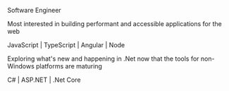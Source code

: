 Software Engineer

Most interested in building performant and accessible applications for the web

JavaScript | TypeScript | Angular | Node

Exploring what's new and happening in .Net now that the tools for non-Windows platforms are maturing

C# | ASP.NET | .Net Core
